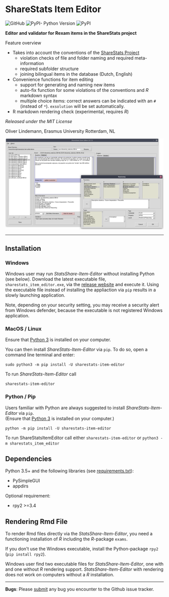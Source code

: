 # ShareStats Item Editor

![GitHub](https://img.shields.io/github/license/essb-mt-section/sharestats-item-editor?style=flat) 
![PyPI- Python Version](https://img.shields.io/pypi/pyversions/sharestats-item-editor?style=flat) 
![PyPI](https://img.shields.io/pypi/v/sharestats-item-editor?style=flat)

**Editor and validator for Rexam items in the ShareStats project**

Feature overview

* Takes into account the conventions of the [ShareStats Project](https://github.com/ShareStats) 
    * violation checks of file and folder naming and required meta-information 
    * required subfolder structure
    * joining bilingual items in the database (Dutch, English)
* Convenience functions for item editing
    * support for generating and naming new items
    * auto-fix function for some violations of the conventions and *R*  
      markdown syntax
    * multiple choice items: correct answers can be indicated with an `#` 
      (instead of `*`). `exsolution` will be set automatically.
* R markdown rendering check (experimental, requires *R*)


*Released under the MIT License*

Oliver Lindemann, Erasmus University Rotterdam, NL


![screenshot](https://raw.githubusercontent.com/essb-mt-section/sharestats-item-editor/main/picts/screenshot.png)

---

## Installation

### Windows

Windows user may run *StatsShare-Item-Editor* without installing Python (see below). 
Download the latest executable file, `sharestats_item_editor.exe`, via the
[release website](https://github.com/essb-mt-section/sharestats-item-editor/releases/latest)
and execute it. Using the executable file instead of installing the appliaction 
via `pip` results in a slowly launching application.

Note, depending on your security setting, you may receive a security alert 
from Windows defender, because the executable is not registered Windows 
application. 

### MacOS / Linux

Ensure that [Python 3](https://python.land/installing-python) is installed on your 
computer. 

You can then install *ShareStats-Item-Editor* via `pip`. To do so, open a command line terminal and enter:
```
sudo python3 -m pip install -U sharestats-item-editor
```

To run *ShareStats-Item-Editor* call
```
sharestats-item-editor
```

### Python / Pip

Users familiar with Python are always suggested to install *ShareStats-Item-Editor* via `pip`.  
(Ensure that [Python 3](https://python.land/installing-python) is installed on your
computer.) 

```
python -m pip install -U sharestats-item-editor
```

To run ShareStatsItemEditor call either `sharestats-item-editor` or 
`python3 -m sharestats_item_editor`

## Dependencies

Python 3.5+ and the following libraries (see [requirements.txt](requirements.txt)):
* PySimpleGUI
* appdirs

Optional requirement:
* rpy2 >=3.4

## Rendering Rmd File

To render Rmd files directly via the *StatsShare-Item-Editor*, you need 
a functioning 
installation of *R* including the *R*-package `exams`. 

If you don't use the Windows executable, install the Python-package `rpy2` (`pip install rpy2`). 

Windows user find two executable files for *StatsShare-Item-Editor*, one with
and one without *R* rendering support. *StatsShare-Item-Editor* with 
rendering does not work on computers  without a *R* installation.




---
**Bugs**: Please [submit](https://github.com/essb-mt-section/sharestats-item-editor/issues/new)
any bug you encounter to the Github issue tracker.
